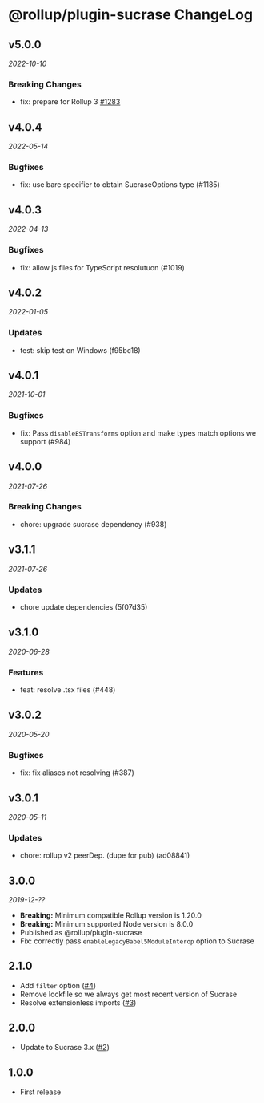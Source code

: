 # @rollup/plugin-sucrase ChangeLog

## v5.0.0

_2022-10-10_

### Breaking Changes

- fix: prepare for Rollup 3 [#1283](https://github.com/rollup/plugins/pull/1283)

## v4.0.4

_2022-05-14_

### Bugfixes

- fix: use bare specifier to obtain SucraseOptions type (#1185)

## v4.0.3

_2022-04-13_

### Bugfixes

- fix: allow js files for TypeScript resolutuon (#1019)

## v4.0.2

_2022-01-05_

### Updates

- test: skip test on Windows (f95bc18)

## v4.0.1

_2021-10-01_

### Bugfixes

- fix: Pass `disableESTransforms` option and make types match options we support (#984)

## v4.0.0

_2021-07-26_

### Breaking Changes

- chore: upgrade sucrase dependency (#938)

## v3.1.1

_2021-07-26_

### Updates

- chore update dependencies (5f07d35)

## v3.1.0

_2020-06-28_

### Features

- feat: resolve .tsx files (#448)

## v3.0.2

_2020-05-20_

### Bugfixes

- fix: fix aliases not resolving (#387)

## v3.0.1

_2020-05-11_

### Updates

- chore: rollup v2 peerDep. (dupe for pub) (ad08841)

## 3.0.0

_2019-12-??_

- **Breaking:** Minimum compatible Rollup version is 1.20.0
- **Breaking:** Minimum supported Node version is 8.0.0
- Published as @rollup/plugin-sucrase
- Fix: correctly pass `enableLegacyBabel5ModuleInterop` option to Sucrase

## 2.1.0

- Add `filter` option ([#4](https://github.com/rollup/rollup-plugin-sucrase/pull/4))
- Remove lockfile so we always get most recent version of Sucrase
- Resolve extensionless imports ([#3](https://github.com/rollup/rollup-plugin-sucrase/issues/3))

## 2.0.0

- Update to Sucrase 3.x ([#2](https://github.com/rollup/rollup-plugin-sucrase/pull/2))

## 1.0.0

- First release

